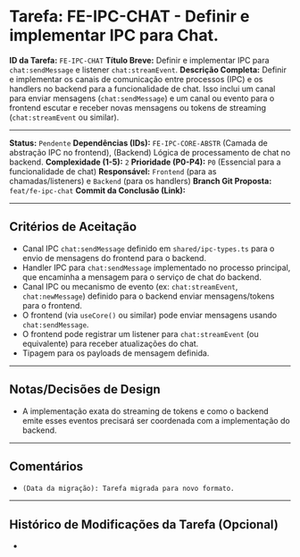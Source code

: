 # Tarefa: FE-IPC-CHAT - Definir e implementar IPC para Chat.

**ID da Tarefa:** `FE-IPC-CHAT`
**Título Breve:** Definir e implementar IPC para `chat:sendMessage` e listener `chat:streamEvent`.
**Descrição Completa:**
Definir e implementar os canais de comunicação entre processos (IPC) e os handlers no backend para a funcionalidade de chat. Isso inclui um canal para enviar mensagens (`chat:sendMessage`) e um canal ou evento para o frontend escutar e receber novas mensagens ou tokens de streaming (`chat:streamEvent` ou similar).

---

**Status:** `Pendente`
**Dependências (IDs):** `FE-IPC-CORE-ABSTR` (Camada de abstração IPC no frontend), (Backend) Lógica de processamento de chat no backend.
**Complexidade (1-5):** `2`
**Prioridade (P0-P4):** `P0` (Essencial para a funcionalidade de chat)
**Responsável:** `Frontend` (para as chamadas/listeners) e `Backend` (para os handlers)
**Branch Git Proposta:** `feat/fe-ipc-chat`
**Commit da Conclusão (Link):**

---

## Critérios de Aceitação
- Canal IPC `chat:sendMessage` definido em `shared/ipc-types.ts` para o envio de mensagens do frontend para o backend.
- Handler IPC para `chat:sendMessage` implementado no processo principal, que encaminha a mensagem para o serviço de chat do backend.
- Canal IPC ou mecanismo de evento (ex: `chat:streamEvent`, `chat:newMessage`) definido para o backend enviar mensagens/tokens para o frontend.
- O frontend (via `useCore()` ou similar) pode enviar mensagens usando `chat:sendMessage`.
- O frontend pode registrar um listener para `chat:streamEvent` (ou equivalente) para receber atualizações do chat.
- Tipagem para os payloads de mensagem definida.

---

## Notas/Decisões de Design
- A implementação exata do streaming de tokens e como o backend emite esses eventos precisará ser coordenada com a implementação do backend.

---

## Comentários
- `(Data da migração): Tarefa migrada para novo formato.`

---

## Histórico de Modificações da Tarefa (Opcional)
-
